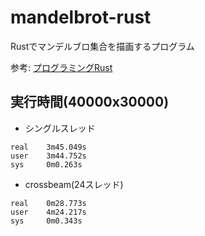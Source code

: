 # mandelbrot-rust

Rustでマンデルブロ集合を描画するプログラム

参考: [プログラミングRust](https://www.oreilly.co.jp/books/9784873119786/)

## 実行時間(40000x30000)

- シングルスレッド

```time
real    3m45.049s
user    3m44.752s
sys     0m0.263s
```

- crossbeam(24スレッド)

```time
real    0m28.773s
user    4m24.217s
sys     0m0.343s
```
